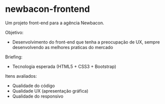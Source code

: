 # newbacon-frontend
Um projeto front-end para a agência Newbacon.

Objetivo:
- Desenvolvimento do front-end que tenha a preocupação de UX, sempre desenvolvendo as melhores praticas do mercado

Briefing:
- Tecnologia esperada (HTML5 + CSS3 + Bootstrap)

Itens avaliados:
- Qualidade do código
- Qualidade UX (apresentação gráfica)
- Qualidade do responsivo